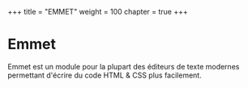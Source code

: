 +++
title = "EMMET"
weight = 100
chapter = true
+++


# Emmet

Emmet est un module pour la plupart des éditeurs de texte modernes permettant d'écrire du code HTML & CSS plus facilement.